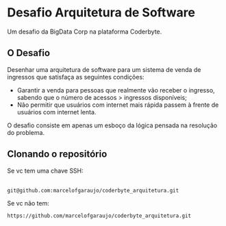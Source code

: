 <h1>Desafio Arquitetura de Software</h1>
Um desafio da BigData Corp na plataforma Coderbyte.
<h2>O Desafio</h2>
Desenhar uma arquitetura de software para um sistema de venda de ingressos que satisfaça as seguintes condições:<br>
<ul><li>Garantir a venda para pessoas que realmente vão receber o ingresso, sabendo que o número de acessos > ingressos disponíveis;</li>
<li>Não permitir que usuários com internet mais rápida passem à frente de usuários com internet lenta.</li></ul>
O desafio consiste em apenas um esboço da lógica pensada na resolução do problema.
<h2>Clonando o repositório</h2>
Se vc tem uma chave SSH:<br><br>

```sh
git@github.com:marcelofgaraujo/coderbyte_arquitetura.git
```

Se vc não tem:

```sh
https://github.com/marcelofgaraujo/coderbyte_arquitetura.git
```
